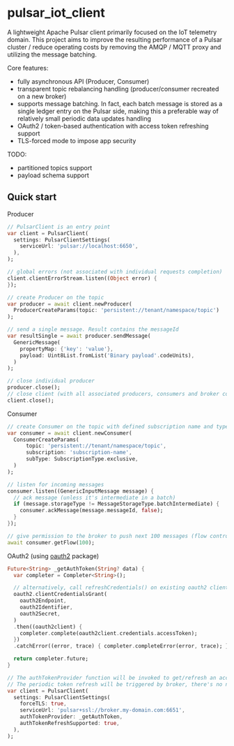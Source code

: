 # pulsar_iot_client

A lightweight Apache Pulsar client primarily focused on the IoT telemetry domain. This project aims to improve the resulting performance of a Pulsar cluster / reduce operating costs by removing the AMQP / MQTT proxy and utilizing the message batching.

Core features:
 - fully asynchronous API (Producer, Consumer)
 - transparent topic rebalancing handling (producer/consumer recreated on a new broker)
 - supports message batching. In fact, each batch message is stored as a single ledger entry on the Pulsar side, making this a preferable way of relatively small periodic data updates handling 
 - OAuth2 / token-based authentication with access token refreshing support
 - TLS-forced mode to impose app security
 
TODO:   
 - partitioned topics support
 - payload schema support

## Quick start

Producer
```dart
// PulsarClient is an entry point
var client = PulsarClient(
  settings: PulsarClientSettings(
    serviceUrl: 'pulsar://localhost:6650',
  ),
);

// global errors (not associated with individual requests completion)
client.clientErrorStream.listen((Object error) {
});

// create Producer on the topic
var producer = await client.newProducer(
  ProducerCreateParams(topic: 'persistent://tenant/namespace/topic')
);

// send a single message. Result contains the messageId
var resultSingle = await producer.sendMessage(
  GenericMessage(
    propertyMap: {'key': 'value'},
    payload: Uint8List.fromList('Binary payload'.codeUnits),
  )
);

// close individual producer
producer.close();
// close client (with all associated producers, consumers and broker connections)
client.close();
```
Consumer
```dart
// create Consumer on the topic with defined subscription name and type
var consumer = await client.newConsumer(
  ConsumerCreateParams(
      topic: 'persistent://tenant/namespace/topic',
      subscription: 'subscription-name',
      subType: SubscriptionType.exclusive,
  )
);

// listen for incoming messages
consumer.listen((GenericInputMessage message) {
  // ack message (unless it's intermediate in a batch) 
  if (message.storageType != MessageStorageType.batchIntermediate) {
    consumer.ackMessage(message.messageId, false);
  }
});

// give permission to the broker to push next 100 messages (flow control)
await consumer.getFlow(100);
```
OAuth2 (using [oauth2](https://pub.dev/packages/oauth2) package)
```dart
Future<String> _getAuthToken(String? data) {
  var completer = Completer<String>();

  // alternatively, call refreshCredentials() on existing oauth2 client if supported by the particular grant type 
  oauth2.clientCredentialsGrant(
    oauth2Endpoint,
    oauth2Identifier,
    oauth2Secret,
  )
  .then((oauth2client) {
    completer.complete(oauth2client.credentials.accessToken);
  })
  .catchError((error, trace) { completer.completeError(error, trace); });

  return completer.future;
}

// The authTokenProvider function will be invoked to get/refresh an access token
// The periodic token refresh will be triggered by broker, there's no need to track expiration manually
var client = PulsarClient(
  settings: PulsarClientSettings(
    forceTLS: true,
    serviceUrl: 'pulsar+ssl://broker.my-domain.com:6651',
    authTokenProvider: _getAuthToken,
    authTokenRefreshSupported: true,
  ),
);
```
